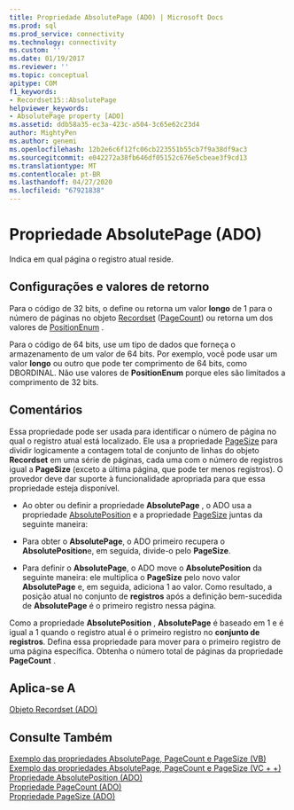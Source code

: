 ```yaml
---
title: Propriedade AbsolutePage (ADO) | Microsoft Docs
ms.prod: sql
ms.prod_service: connectivity
ms.technology: connectivity
ms.custom: ''
ms.date: 01/19/2017
ms.reviewer: ''
ms.topic: conceptual
apitype: COM
f1_keywords:
- Recordset15::AbsolutePage
helpviewer_keywords:
- AbsolutePage property [ADO]
ms.assetid: ddb58a35-ec3a-423c-a504-3c65e62c23d4
author: MightyPen
ms.author: genemi
ms.openlocfilehash: 12b2e6c6f12fc06cb223551b55cb7f9a38df9ac3
ms.sourcegitcommit: e042272a38fb646df05152c676e5cbeae3f9cd13
ms.translationtype: MT
ms.contentlocale: pt-BR
ms.lasthandoff: 04/27/2020
ms.locfileid: "67921838"
---
```

# <a name="absolutepage-property-ado"></a>Propriedade AbsolutePage (ADO)
Indica em qual página o registro atual reside.  
  
## <a name="settings-and-return-values"></a>Configurações e valores de retorno  
 Para o código de 32 bits, o define ou retorna um valor **longo** de 1 para o número de páginas no objeto [Recordset](../../../ado/reference/ado-api/recordset-object-ado.md) ([PageCount](../../../ado/reference/ado-api/pagecount-property-ado.md)) ou retorna um dos valores de [PositionEnum](../../../ado/reference/ado-api/positionenum.md) .  
  
 Para o código de 64 bits, use um tipo de dados que forneça o armazenamento de um valor de 64 bits. Por exemplo, você pode usar um valor **longo** ou outro que pode ter comprimento de 64 bits, como DBORDINAL. Não use valores de **PositionEnum** porque eles são limitados a comprimento de 32 bits.  
  
## <a name="remarks"></a>Comentários  
 Essa propriedade pode ser usada para identificar o número de página no qual o registro atual está localizado. Ele usa a propriedade [PageSize](../../../ado/reference/ado-api/pagesize-property-ado.md) para dividir logicamente a contagem total de conjunto de linhas do objeto **Recordset** em uma série de páginas, cada uma com o número de registros igual a **PageSize** (exceto a última página, que pode ter menos registros). O provedor deve dar suporte à funcionalidade apropriada para que essa propriedade esteja disponível.  
  
-   Ao obter ou definir a propriedade **AbsolutePage** , o ADO usa a propriedade [AbsolutePosition](../../../ado/reference/ado-api/absoluteposition-property-ado.md) e a propriedade [PageSize](../../../ado/reference/ado-api/pagesize-property-ado.md) juntas da seguinte maneira:  
  
-   Para obter o **AbsolutePage**, o ADO primeiro recupera o **AbsolutePosition**e, em seguida, divide-o pelo **PageSize**.  
  
-   Para definir o **AbsolutePage**, o ADO move o **AbsolutePosition** da seguinte maneira: ele multiplica o **PageSize** pelo novo valor **AbsolutePage** e, em seguida, adiciona 1 ao valor. Como resultado, a posição atual no conjunto de **registros** após a definição bem-sucedida de **AbsolutePage** é o primeiro registro nessa página.  
  
 Como a propriedade **AbsolutePosition** , **AbsolutePage** é baseado em 1 e é igual a 1 quando o registro atual é o primeiro registro no **conjunto de registros**. Defina essa propriedade para mover para o primeiro registro de uma página específica. Obtenha o número total de páginas da propriedade **PageCount** .  
  
## <a name="applies-to"></a>Aplica-se A  
 [Objeto Recordset (ADO)](../../../ado/reference/ado-api/recordset-object-ado.md)  
  
## <a name="see-also"></a>Consulte Também  
 [Exemplo das propriedades AbsolutePage, PageCount e PageSize (VB)](../../../ado/reference/ado-api/absolutepage-pagecount-and-pagesize-properties-example-vb.md)   
 [Exemplo das propriedades AbsolutePage, PageCount e PageSize (VC + +)](../../../ado/reference/ado-api/absolutepage-pagecount-and-pagesize-properties-example-vc.md)   
 [Propriedade AbsolutePosition (ADO)](../../../ado/reference/ado-api/absoluteposition-property-ado.md)   
 [Propriedade PageCount (ADO)](../../../ado/reference/ado-api/pagecount-property-ado.md)   
 [Propriedade PageSize (ADO)](../../../ado/reference/ado-api/pagesize-property-ado.md)
